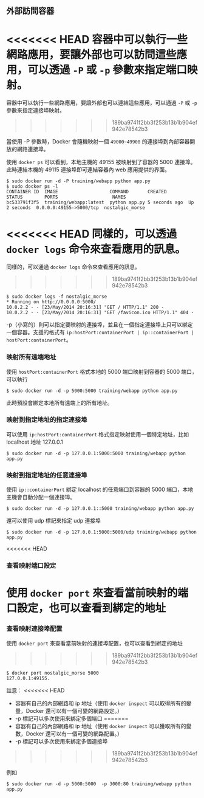 ## 外部訪問容器
<<<<<<< HEAD
容器中可以執行一些網路應用，要讓外部也可以訪問這些應用，可以透過 `-P` 或 `-p` 參數來指定端口映射。
=======
容器中可以執行一些網路應用，要讓外部也可以連結這些應用，可以通過 `-P` 或 `-p` 參數來指定連接埠映射。
>>>>>>> 189ba9741f2bb3f253b13b1b904ef942e78542b3

當使用 -P 參數時，Docker 會隨機映射一個 `49000~49900` 的連接埠到內部容器開放的網路連接埠。

使用 `docker ps` 可以看到，本地主機的 49155 被映射到了容器的 5000 連接埠。此時連結本機的 49115 連接埠即可連結容器內 web 應用提供的界面。
```
$ sudo docker run -d -P training/webapp python app.py
$ sudo docker ps -l
CONTAINER ID  IMAGE                   COMMAND       CREATED        STATUS        PORTS                    NAMES
bc533791f3f5  training/webapp:latest  python app.py 5 seconds ago  Up 2 seconds  0.0.0.0:49155->5000/tcp  nostalgic_morse
```
<<<<<<< HEAD
同樣的，可以透過 `docker logs` 命令來查看應用的訊息。
=======
同樣的，可以通過 `docker logs` 命令來查看應用的訊息。
>>>>>>> 189ba9741f2bb3f253b13b1b904ef942e78542b3
```
$ sudo docker logs -f nostalgic_morse
* Running on http://0.0.0.0:5000/
10.0.2.2 - - [23/May/2014 20:16:31] "GET / HTTP/1.1" 200 -
10.0.2.2 - - [23/May/2014 20:16:31] "GET /favicon.ico HTTP/1.1" 404 -
```

-p（小寫的）則可以指定要映射的連接埠，並且在一個指定連接埠上只可以綁定一個容器。支援的格式有 `ip:hostPort:containerPort | ip::containerPort | hostPort:containerPort`。

### 映射所有遠端地址
使用 `hostPort:containerPort` 格式本地的 5000 端口映射到容器的 5000 端口，可以執行
```
$ sudo docker run -d -p 5000:5000 training/webapp python app.py
```
此時預設會綁定本地所有遠端上的所有地址。

### 映射到指定地址的指定連接埠
可以使用 `ip:hostPort:containerPort` 格式指定映射使用一個特定地址，比如 localhost 地址 127.0.0.1
```
$ sudo docker run -d -p 127.0.0.1:5000:5000 training/webapp python app.py
```
### 映射到指定地址的任意連接埠
使用 `ip::containerPort` 綁定 localhost 的任意端口到容器的 5000 端口，本地主機會自動分配一個連接埠。
```
$ sudo docker run -d -p 127.0.0.1::5000 training/webapp python app.py
```
還可以使用 udp 標記來指定 udp 連接埠
```
$ sudo docker run -d -p 127.0.0.1:5000:5000/udp training/webapp python app.py
```
<<<<<<< HEAD
### 查看映射端口設定
使用 `docker port` 來查看當前映射的端口設定，也可以查看到綁定的地址
=======
### 查看映射連接埠配置
使用 `docker port` 來查看當前映射的連接埠配置，也可以查看到綁定的地址
>>>>>>> 189ba9741f2bb3f253b13b1b904ef942e78542b3
```
$ docker port nostalgic_morse 5000
127.0.0.1:49155.
```
註意：
<<<<<<< HEAD
* 容器有自己的內部網路和 ip 地址（使用 `docker inspect` 可以取得所有的變量，Docker 還可以有一個可變的網路設定。）
* -p 標記可以多次使用來綁定多個端口
=======
* 容器有自己的內部網路和 ip 地址（使用 `docker inspect` 可以獲取所有的變數，Docker 還可以有一個可變的網路配置。）
* -p 標記可以多次使用來綁定多個連接埠
>>>>>>> 189ba9741f2bb3f253b13b1b904ef942e78542b3

例如
```
$ sudo docker run -d -p 5000:5000  -p 3000:80 training/webapp python app.py
```
